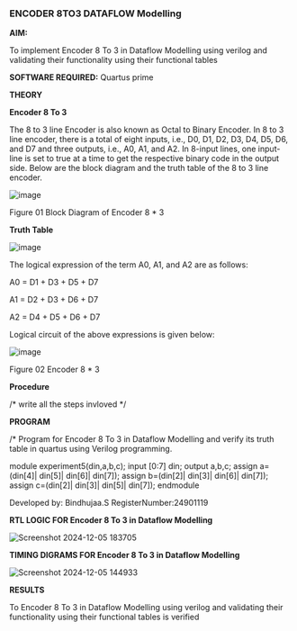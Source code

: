 ### ENCODER 8TO3 DATAFLOW Modelling

**AIM:**

To implement  Encoder 8 To 3 in Dataflow Modelling using verilog and validating their functionality using their functional tables

**SOFTWARE REQUIRED:** Quartus prime

**THEORY**

**Encoder 8 To 3**

The 8 to 3 line Encoder is also known as Octal to Binary Encoder. In 8 to 3 line encoder, there is a total of eight inputs, i.e., D0, D1, D2, D3, D4, D5, D6, and D7 and three outputs, i.e., A0, A1, and A2. In 8-input lines, one input-line is set to true at a time to get the respective binary code in the output side. Below are the block diagram and the truth table of the 8 to 3 line encoder.

![image](https://github.com/naavaneetha/ENCODER8TO3DATAFLOW/assets/154305477/0bc242c1-eb9e-4c47-afe5-30428470efc3)

Figure 01  Block Diagram of Encoder 8 * 3

**Truth Table**

![image](https://github.com/naavaneetha/ENCODER8TO3DATAFLOW/assets/154305477/35496b14-ae6e-4cd1-9abd-d6736b576575)

The logical expression of the term A0, A1, and A2 are as follows:

A0 = D1 + D3 + D5 + D7

A1 = D2 + D3 + D6 + D7

A2 = D4 + D5 + D6 + D7

Logical circuit of the above expressions is given below:

![image](https://github.com/naavaneetha/ENCODER8TO3DATAFLOW/assets/154305477/95acaee6-c873-4c75-89eb-ef09fb158053)

Figure 02  Encoder 8 * 3

**Procedure**

/* write all the steps invloved */

**PROGRAM**

/* Program for Encoder 8 To 3 in Dataflow Modelling and verify its truth table in quartus using Verilog programming. 

module experiment5(din,a,b,c);
input [0:7] din;
output a,b,c;
assign a=(din[4]| din[5]| din[6]| din[7]);
assign b=(din[2]| din[3]| din[6]| din[7]);
assign c=(din[2]| din[3]| din[5]| din[7]);
endmodule

Developed by: Bindhujaa.S
RegisterNumber:24901119


**RTL LOGIC FOR Encoder 8 To 3 in Dataflow Modelling**

![Screenshot 2024-12-05 183705](https://github.com/user-attachments/assets/979747cc-5cc2-46f5-bee2-04c6540766de)


**TIMING DIGRAMS FOR Encoder 8 To 3 in Dataflow Modelling**

![Screenshot 2024-12-05 144933](https://github.com/user-attachments/assets/7fb685de-9a99-425a-8a13-5c4f67ed50ef)

**RESULTS**

To Encoder 8 To 3 in Dataflow Modelling using verilog and validating their functionality using their functional tables is verified



